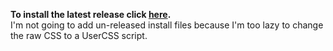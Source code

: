 **To install the latest release click [here](https://github.com/anthony1x6000/ROBLOX2016stylus/raw/main/.user.css-installFiles/release.user.css).**\
I'm not going to add un-released install files because I'm too lazy to change the raw CSS to a UserCSS script.
